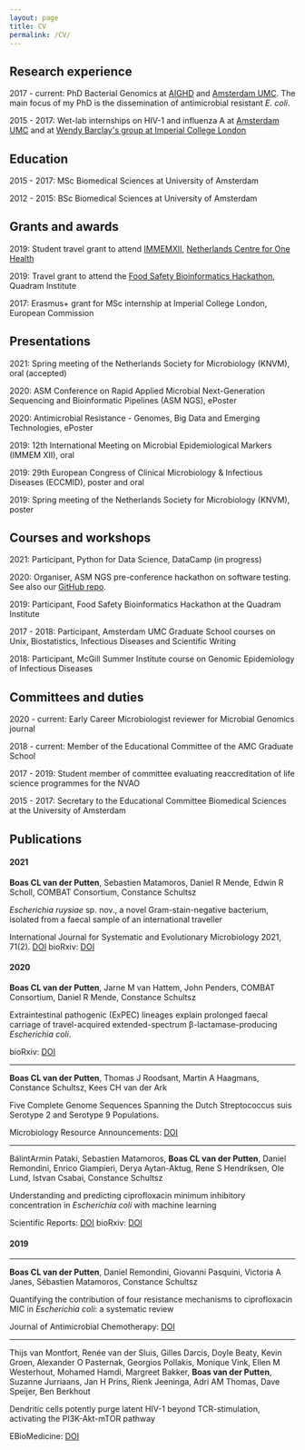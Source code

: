 ```yaml
---
layout: page
title: CV
permalink: /CV/
---
```


## Research experience

2017 - current: PhD Bacterial Genomics at [AIGHD](https://www.aighd.org/) and [Amsterdam UMC](https://www.amsterdamumc.nl/). The main focus of my PhD is the dissemination of antimicrobial resistant *E. coli*.

2015 - 2017: Wet-lab internships on HIV-1 and influenza A at [Amsterdam UMC](https://www.amsterdamumc.nl/) and at [Wendy Barclay's group at Imperial College London](https://www.imperial.ac.uk/barclay-lab)

## Education

2015 - 2017: MSc Biomedical Sciences at University of Amsterdam

2012 - 2015: BSc Biomedical Sciences at University of Amsterdam

## Grants and awards

2019: Student travel grant to attend [IMMEMXII](https://www.escmid.org/research_projects/escmid_conferences/past_escmid_conferences/immemxii/), [Netherlands Centre for One Health](https://ncoh.nl/)

2019: Travel grant to attend the [Food Safety Bioinformatics Hackathon](https://quadram.ac.uk/hackathon0619/), Quadram Institute

2017: Erasmus+ grant for MSc internship at Imperial College London, European Commission

## Presentations

2021: Spring meeting of the Netherlands Society for Microbiology (KNVM), oral (accepted)

2020: ASM Conference on Rapid Applied Microbial Next-Generation Sequencing and Bioinformatic Pipelines (ASM NGS), ePoster

2020: Antimicrobial Resistance - Genomes, Big Data and Emerging Technologies, ePoster

2019: 12th International Meeting on Microbial Epidemiological Markers (IMMEM XII), oral

2019: 29th European Congress of Clinical Microbiology & Infectious Diseases (ECCMID), poster and oral

2019: Spring meeting of the Netherlands Society for Microbiology (KNVM), poster

## Courses and workshops

2021: Participant, Python for Data Science, DataCamp (in progress)

2020: Organiser, ASM NGS pre-conference hackathon on software testing. See also our [GitHub repo](https://github.com/microbinfie-hackathon2020/CSIS).

2019: Participant, Food Safety Bioinformatics Hackathon at the Quadram Institute

2017 - 2018: Participant, Amsterdam UMC Graduate School courses on Unix, Biostatistics, Infectious Diseases and Scientific Writing

2018: Participant, McGill Summer Institute course on Genomic Epidemiology of Infectious Diseases

## Committees and duties

2020 - current: Early Career Microbiologist reviewer for Microbial Genomics journal

2018 - current: Member of the Educational Committee of the AMC Graduate School

2017 - 2019: Student member of committee evaluating reaccreditation of life science programmes for the NVAO

2015 - 2017: Secretary to the Educational Committee Biomedical Sciences at the University of Amsterdam

## Publications

#### 2021

**Boas CL van der Putten**, Sebastien Matamoros, Daniel R Mende, Edwin R Scholl, COMBAT Consortium, Constance Schultsz

*Escherichia ruysiae* sp. nov., a novel Gram-stain-negative bacterium, isolated from a faecal sample of an international traveller

International Journal for Systematic and Evolutionary Microbiology 2021, 71(2). [DOI](https://doi.org/10.1099/ijsem.0.004609)
bioRxiv: [DOI](https://doi.org/10.1101/781724)

#### 2020

**Boas CL van der Putten**, Jarne M van Hattem, John Penders, COMBAT Consortium, Daniel R Mende, Constance Schultsz

Extraintestinal pathogenic (ExPEC) lineages explain prolonged faecal carriage of travel-acquired extended-spectrum β-lactamase-producing *Escherichia coli*.

bioRxiv: [DOI](https://doi.org/10.1101/2020.09.23.309856)

---

**Boas CL van der Putten**, Thomas J Roodsant, Martin A Haagmans, Constance Schultsz, Kees CH van der Ark

Five Complete Genome Sequences Spanning the Dutch Streptococcus suis Serotype 2 and Serotype 9 Populations.

Microbiology Resource Announcements: [DOI](https://doi.org/10.1128/MRA.01439-19)

---

BálintArmin Pataki, Sebastien Matamoros, **Boas CL van der Putten**, Daniel Remondini, Enrico Giampieri, Derya Aytan-Aktug, Rene S Hendriksen, Ole Lund, Istvan Csabai, Constance Schultsz

Understanding and predicting ciprofloxacin minimum inhibitory concentration in *Escherichia coli* with machine learning

Scientific Reports: [DOI](http://dx.doi.org/10.1038/s41598-020-71693-5)
bioRxiv: [DOI](https://doi.org/10.1101/806760)

#### 2019

---

**Boas CL van der Putten**, Daniel Remondini, Giovanni Pasquini, Victoria A Janes, Sébastien Matamoros, Constance Schultsz

Quantifying the contribution of four resistance mechanisms to ciprofloxacin MIC in *Escherichia coli*: a systematic review

Journal of Antimicrobial Chemotherapy: [DOI](https://doi.org/10.1093/jac/dky417)

---

Thijs van Montfort, Renée van der Sluis, Gilles Darcis, Doyle Beaty, Kevin Groen, Alexander O Pasternak, Georgios Pollakis, Monique Vink, Ellen M Westerhout, Mohamed Hamdi, Margreet Bakker, **Boas van der Putten**, Suzanne Jurriaans, Jan H Prins, Rienk Jeeninga, Adri AM Thomas, Dave Speijer, Ben Berkhout

Dendritic cells potently purge latent HIV-1 beyond TCR-stimulation, activating the PI3K-Akt-mTOR pathway

EBioMedicine: [DOI](https://doi.org/10.1016/j.ebiom.2019.02.014)

